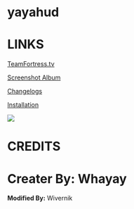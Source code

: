 # yayahud


<a>LINKS</a>
====

[TeamFortress.tv](https://www.teamfortress.tv/33738/ive-updated-some-huds)

[Screenshot Album](https://imgur.com/a/LCENr)

[Changelogs](https://github.com/Hypnootize/yayahud/commits/master)

[Installation](https://imgur.com/a/w3Ah6)

![](https://i.imgur.com/L5q0ZTE.jpg)

<a>CREDITS</a>
====
**Creater By:** Whayay
==
**Modified By:** Wivernik
